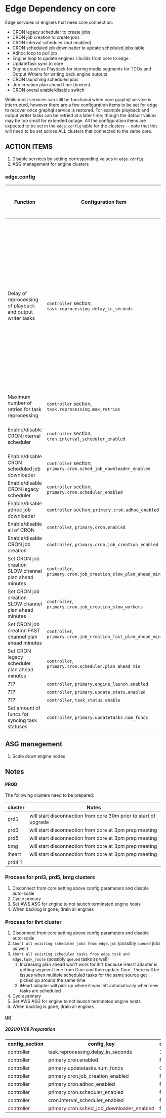 
# Edge Dependency on core

Edge services or engines that need core connection:

* CRON legacy scheduler to create jobs
* CRON job creation to create jobs
* CRON interval scheduler (not enabled)
* CRON scheduled job downloader to update scheduled jobs table
* Adhoc loop to pull job
* Engine loop to update engines / builds from core to edge
* UpdateTask sync to core
* Engines such as Playback for storing media segments for TDOs and Output Writers for writing back engine outputs
* CRON launching scheduled jobs
* Job creation plan ahead time (broken)
* CRON overal enable/disable switch


While most services can still be functional when core graphql service is interrupted, however 
there are a few configuration items to be set for edge to recover once graphql service is restored.
For example playback and output writer tasks can be retried at a later time; though the default values
may be too small for extended outage.  All the configuration items are expected to be set in the `edge.config`
table for the clusters -- note that this will need to be set across ALL clusters that connected to the same core.

## ACTION ITEMS

1.  Disable services by setting corresponding values in `edge.config`
1.  ASG management for engine clusters


### edge.config 
 

| Function | Configuration Item | Note | Setting to prepare for outage | Reset after outage is finished |
|----------|--------------------|-----------------|--------|------|
| Delay of reprocessing of playback and output writer tasks | `controller` section,  `task.reprocessing.delay_in_seconds` | default is `300` (seconds).  For extended outage, this should be set to 50 to 75% of the expected outage in seconds.  Note there are the 3-day maximum age of the data for these tasks so the maximum should be < 2 days in seconds   | ||
| Maximum number of retries for task reprocessing | `controller` section, `task.reprocessing.max_retries` | default is 3.  And can be left as is |||
| Enable/disable CRON interval scheduler | `controller` section, `cron.interval_scheduler_enabled` | default is false, should be set to false |||
| Enable/disable CRON scheduled job downloader | `controller` section, `primary.cron.sched_job_downloader_enabled` | should be set to true |||
| Enable/disable CRON legacy scheduler | `controller` section, `primary.cron.scheduler_enabled` | should be set to true |||
| Enable/disable adhoc job downloader | `controller` section, `primary.cron.adhoc_enabled` | should be set to true |||
| Enable/disable all of CRON | `controller`, `primary.cron.enabled` | should be set to true |||
| Enable/disable CRON job creation | `controller`, `primary.cron.job_creation_enabled` | should be set to true |||
| Set CRON job creation SLOW channel plan ahead minutes | `controller`, `primary.cron.job_creation_slow_plan_ahead_min` | defaults to 180 (3h) |1440|180|
| Set CRON job creation SLOW channel plan ahead minutes | `controller`, `primary.cron.job_creation_slow_workers` | defaults to 20 |40|24|
| Set CRON job creation FAST channel plan ahead minutes | `controller`, `primary.cron.job_creation_fast_plan_ahead_min` | defaults to 30 (30m) |||
| Set CRON legacy scheduler plan ahead minutes | `controller`, `primary.cron.scheduler.plan_ahead_min` | defaults to 180 (3h) |
| ??? | `controller`, `primary.engine_launch.enabled` | ??? |
| ??? | `controller`, `primary.update_stats.enabled` | ??? |
| ??? | `controller`, `task_status.enable` | ??? |
| Set amount of funcs for syncing task statuses | `controller`, `primary.updatetasks.num_funcs`| defaults to 5 | | 0


## ASG management


1. Scale down engine nodes




## Notes

#### PROD

The following clusters need to be prepared:


| cluster | Notes |
|---------|-------|
| prd1 |will start disconnection from core 30m prior to start of upgrade|
| prd3 |will start disconnection from core at 3pm prep meeting|
| prd5 |will start disconnection from core at 3pm prep meeting|
| bmg |will start disconnection from core at 3pm prep meeting| 
| iheart |will start disconnection from core at 3pm prep meeting|
| prd4 ? ||

### Process for prd3, prd5, bmg clusters
1. Disconnect from core setting above config parameters and disable auto-scale
1. Cycle primary
1. Set AWS ASG for engine to not launch terminated engine hosts
1. When backlog is gone, drain all engines

### Process for ihrt cluster
1. Disconnect from core setting above config parameters and disable auto-scale
1. `Abort all existing scheduled jobs from edge.job` (possibly `queued` jobs as well)
1. `Abort all existing scheduled tasks from edge.task and edge.task_route` (possibly `queued` tasks as well)
	1. Increasing plan ahead won't work for ihrt because iHeart adapter is getting segment time from Core and then update Core. There will be issues when multiple scheduled tasks for the same source get picked up around the same time 
	1. iHeart adapter will pick up where it was left automatically when new tasks are scheduled
1. Cycle primary
1. Set AWS ASG for engine to not launch terminated engine hosts
1. When backlog is gone, drain all engines

#### UK 

##### 2021/01/08 Preparation

<table>
	<tr>
		<th>config_section</th>
		<th>config_key</th>
		<th>config_value</th>
		<th>kvp</th>
		<th>created_date_time</th>
		<th>modified_date_time</th>
		<th>service_id</th>
		<th>engine_id</th>
	</tr>
	<tr>
		<td>controller</td>
		<td>task.reprocessing.delay_in_seconds</td>
		<td>1800</td>
		<td>{}</td>
		<td>1610157550</td>
		<td>1610157550</td>
		<td><i>NULL</i></td>
		<td><i>NULL</i></td>
	</tr>
	<tr>
		<td>controller</td>
		<td>primary.cron.enabled</td>
		<td>false</td>
		<td>{}</td>
		<td>1610156320</td>
		<td>1610157406</td>
		<td><i>NULL</i></td>
		<td><i>NULL</i></td>
	</tr>
	<tr>
		<td>controller</td>
		<td>primary.updatetasks.num_funcs</td>
		<td>0</td>
		<td>{}</td>
		<td>1610157228</td>
		<td>1610157228</td>
		<td><i>NULL</i></td>
		<td><i>NULL</i></td>
	</tr>
	<tr>
		<td>controller</td>
		<td>primary.cron.job_creation_enabled</td>
		<td>false</td>
		<td>{}</td>
		<td>1589809858</td>
		<td>1610157031</td>
		<td><i>NULL</i></td>
		<td><i>NULL</i></td>
	</tr>
	<tr>
		<td>controller</td>
		<td>primary.cron.adhoc_enabled</td>
		<td>false</td>
		<td>{}</td>
		<td>1597727031</td>
		<td>1610156954</td>
		<td><i>NULL</i></td>
		<td><i>NULL</i></td>
	</tr>
	<tr>
		<td>controller</td>
		<td>primary.cron.scheduler_enabled</td>
		<td>false</td>
		<td>{}</td>
		<td>1610156289</td>
		<td>1610156289</td>
		<td><i>NULL</i></td>
		<td><i>NULL</i></td>
	</tr>
	<tr>
		<td>controller</td>
		<td>cron.interval_scheduler_enabled</td>
		<td>false</td>
		<td>{}</td>
		<td>1610156248</td>
		<td>1610156248</td>
		<td><i>NULL</i></td>
		<td><i>NULL</i></td>
	</tr>
	<tr>
		<td>controller</td>
		<td>primary.cron.sched_job_downloader_enabled</td>
		<td>false</td>
		<td>{}</td>
		<td>1600366373</td>
		<td>1610156188</td>
		<td><i>NULL</i></td>
		<td><i>NULL</i></td>
	</tr>
</table>



 
